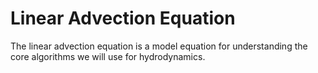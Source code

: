 Linear Advection Equation
=========================

The linear advection equation is a model equation for understanding
the core algorithms we will use for hydrodynamics.
